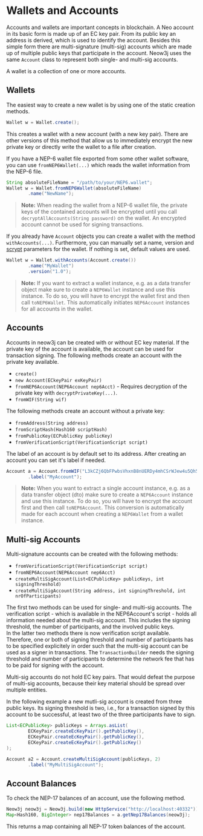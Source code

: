 # Wallets and Accounts

Accounts and wallets are important concepts in blockchain. A Neo account in its basic form is made up of an EC key pair.
From its public key an address is derived, which is used to identify the account. Besides this simple form there are
multi-signature (multi-sig) accounts which are made up of multiple public keys that participate in the account. 
Neow3j uses the same `Account` class to represent both single- and multi-sig accounts.

A wallet is a collection of one or more accounts.

## Wallets

The easiest way to create a new wallet is by using one of the static creation methods.

```java
Wallet w = Wallet.create();
```

This creates a wallet with a new account (with a new key pair). There are other versions of this method that allow us to
immediately encrypt the new private key or directly write the wallet to a file after creation.

If you have a NEP-6 wallet file exported from some other wallet software, you can use
`fromNEP6Wallet(...)` which reads the wallet information from the NEP-6 file.

```java
String absoluteFileName = "/path/to/your/NEP6.wallet";
Wallet w = Wallet.fromNEP6Wallet(absoluteFileName)
        .name("NewName");
```

> **Note:** When reading the wallet from a NEP-6 wallet file, the private keys of the contained accounts will be
> encrypted until you call `decryptAllAccounts(String password)` on the wallet. An encrypted account cannot be used for
> signing transactions.

If you already have `Account` objects you can create a wallet with the method `withAccounts(...)`. Furthermore, you can
manually set a name, version and [scrypt](https://en.wikipedia.org/wiki/Scrypt) parameters for the wallet. If nothing is
set, default values are used.

```java
Wallet w = Wallet.withAccounts(Account.create())
        .name("MyWallet")
        .version("1.0");
```

> **Note:** If you want to extract a wallet instance, e.g. as a data transfer object make sure to create a
> `NEP6Wallet` instance and use this instance. To do so, you will have to encrypt the wallet first and then call
> `toNEP6Wallet`. This automatically initiates `NEP6Account` instances for all accounts in the wallet.

## Accounts

Accounts in neow3j can be created with or without EC key material. If the private key of the account is available, the
account can be used for transaction signing.
The following methods create an account with the private key available. 

- `create()`
- `new Account(ECkeyPair exKeyPair)`
- `fromNEP6Account(NEP6Account nep6Acct)` - Requires decryption of the private key with `decryptPrivateKey(...)`. 
- `fromWIF(String wif)`

The following methods create an account without a private key:
  
 - `fromAddress(String address)`
 - `fromScriptHash(Hash160 scriptHash)`
 - `fromPublicKey(ECPublicKey publicKey)`
 - `fromVerificationScript(VerificationScript script)`

The label of an account is by default set to its address. After creating an account you can set it's label if needed.

```java
Account a = Account.fromWIF("L3kCZj6QbFPwbsVhxnB8nUERDy4mhCSrWJew4u5Qh5QmGMfnCTda")
        .label("MyAccount");
```

> **Note:** When you want to extract a single account instance, e.g. as a data transfer object (dto) make sure to create a
> `NEP6Account` instance and use this instance. To do so, you will have to encrypt the account first and then call
> `toNEP6Account`. This conversion is automatically made for each account when creating a `NEP6Wallet` from a wallet instance.

## Multi-sig Accounts

Multi-signature accounts can be created with the following methods:

- `fromVerificationScript(VerificationScript script)`
- `fromNEP6Account(NEP6Account nep6Acct)`
- `createMultiSigAccount(List<ECPublicKey> publicKeys, int signingThreshold)`
- `createMultiSigAccount(String address, int signingThreshold, int nrOfParticipants)`

The first two methods can be used for single- and multi-sig accounts. The verification script - which is available in
the NEP6Account's script - holds all information needed about the multi-sig account. This includes the signing
threshold, the number of participants, and the involved public keys.  
In the latter two methods there is now verification script available. Therefore, one or both of signing threshold and
number of participants has to be specified explicitely in order such that the multi-sig account can be used as a signer in
transactions. The `TransactionBuilder` needs the signing threshold and number of participants to determine the network
fee that has to be paid for signing with the account.

Multi-sig accounts do not hold EC key pairs. That would defeat the purpose of multi-sig accounts, because
their key material should be spread over multiple entities.

In the following example a new mutli-sig account is created from three public keys. Its signing threshold is two, i.e.,
for a transaction signed by this account to be successful, at least two of the three participants have to sign.

```java
List<ECPublicKey> publicKeys = Arrays.asList(
        ECKeyPair.createEcKeyPair().getPublicKey(),
        ECKeyPair.createEcKeyPair().getPublicKey(),
        ECKeyPair.createEcKeyPair().getPublicKey()
);

Account a2 = Account.createMultiSigAccount(publicKeys, 2)
        .label("MyMultiSigAccount");
```

## Account Balances

To check the NEP-17 balances of an account, use the following method.

```java
Neow3j neow3j = Neow3j.build(new HttpService("http://localhost:40332"));
Map<Hash160, BigInteger> nep17Balances = a.getNep17Balances(neow3j);
```

This returns a map containing all NEP-17 token balances of the account.
